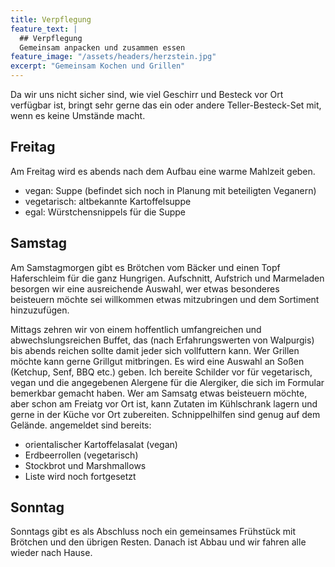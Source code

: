 ```yaml
---
title: Verpflegung
feature_text: |
  ## Verpflegung
  Gemeinsam anpacken und zusammen essen
feature_image: "/assets/headers/herzstein.jpg"
excerpt: "Gemeinsam Kochen und Grillen"
---
```


Da wir uns nicht sicher sind, wie viel Geschirr und Besteck vor Ort verfügbar ist, bringt sehr gerne das ein oder andere 
Teller-Besteck-Set mit, wenn es keine Umstände macht. 

## Freitag

Am Freitag wird es abends nach dem Aufbau eine warme Mahlzeit geben.

- vegan: Suppe (befindet sich noch in Planung mit beteiligten Veganern)
- vegetarisch: altbekannte Kartoffelsuppe
- egal: Würstchensnippels für die Suppe

## Samstag

Am Samstagmorgen gibt es Brötchen vom Bäcker und einen Topf Haferschleim für die ganz Hungrigen. Aufschnitt, Aufstrich
und Marmeladen besorgen wir eine ausreichende Auswahl, wer etwas besonderes beisteuern möchte sei willkommen etwas
mitzubringen und dem Sortiment hinzuzufügen.

Mittags zehren wir von einem hoffentlich umfangreichen und abwechslungsreichen Buffet, das (nach Erfahrungswerten von
Walpurgis) bis abends reichen sollte damit jeder sich vollfuttern kann. Wer Grillen möchte kann gerne Grillgut
mitbringen. Es wird eine Auswahl an Soßen (Ketchup, Senf, BBQ etc.) geben. Ich bereite Schilder vor für vegetarisch,
vegan und die angegebenen Alergene für die Alergiker, die sich im Formular bemerkbar gemacht haben. Wer am Samsatg etwas
beisteuern möchte, aber schon am Freiatg vor Ort ist, kann Zutaten im Kühlschrank lagern und gerne in der Küche vor Ort
zubereiten. Schnippelhilfen sind genug auf dem Gelände.
angemeldet sind bereits:

- orientalischer Kartoffelasalat (vegan)
- Erdbeerrollen (vegetarisch)
- Stockbrot und Marshmallows
- Liste wird noch fortgesetzt

## Sonntag

Sonntags gibt es als Abschluss noch ein gemeinsames Frühstück mit Brötchen und den übrigen Resten. Danach ist Abbau und
wir fahren alle wieder nach Hause. 

